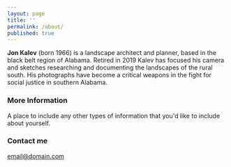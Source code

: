 ```yaml
---
layout: page
title: ''
permalink: /about/
published: true
---
```


**Jon Kalev** (born 1966) is a landscape architect and planner, based in the black belt region of Alabama. Retired in 2019 Kalev has focused his camera and sketches researching and documenting the landscapes of the rural south. His photographs have become a critical weapons in the fight for social justice in southern Alabama. 

### More Information

A place to include any other types of information that you'd like to include about yourself.

### Contact me

[email@domain.com](mailto:email@domain.com)
